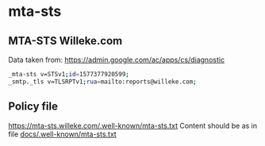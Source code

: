 # mta-sts

## MTA-STS Willeke.com

Data taken from: <https://admin.google.com/ac/apps/cs/diagnostic>

```bash
_mta-sts v=STSv1;id=1577377920599;
_smtp._tls v=TLSRPTv1;rua=mailto:reports@willeke.com;
```

## Policy file

<https://mta-sts.willeke.com/.well-known/mta-sts.txt>
Content should be as in file [docs/.well-known/mta-sts.txt](docs/.well-known/mta-sts.txt)
